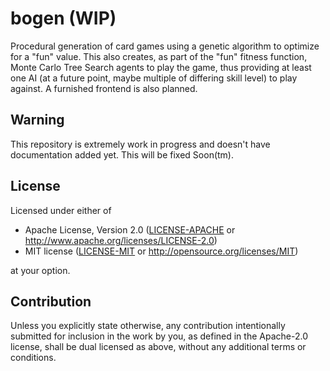 # bogen (WIP)

Procedural generation of card games using a genetic algorithm to optimize for a "fun" value. This also creates, as part of the "fun" fitness function, Monte Carlo Tree Search agents to play the game, thus providing at least one AI (at a future point, maybe multiple of differing skill level) to play against. A furnished frontend is also planned.

## Warning

This repository is extremely work in progress and doesn't have documentation added yet. This will be fixed Soon(tm).

## License

Licensed under either of

 * Apache License, Version 2.0
   ([LICENSE-APACHE](LICENSE-APACHE) or http://www.apache.org/licenses/LICENSE-2.0)
 * MIT license
   ([LICENSE-MIT](LICENSE-MIT) or http://opensource.org/licenses/MIT)

at your option.

## Contribution

Unless you explicitly state otherwise, any contribution intentionally submitted
for inclusion in the work by you, as defined in the Apache-2.0 license, shall be
dual licensed as above, without any additional terms or conditions.
